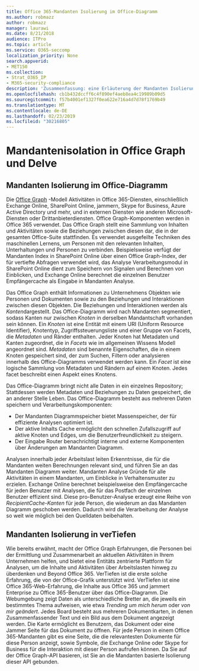 ```yaml
---
title: Office 365-Mandanten Isolierung im Office-Diagramm
ms.author: robmazz
author: robmazz
manager: laurawi
ms.date: 8/21/2018
audience: ITPro
ms.topic: article
ms.service: O365-seccomp
localization_priority: None
search.appverid:
- MET150
ms.collection:
- Strat_O365_IP
- M365-security-compliance
description: 'Zusammenfassung: eine Erläuterung der Mandanten Isolierung im Office-Diagramm und in "einTauchen".'
ms.openlocfilehash: cb1b432dccff6c4f890ef4aeb8ea4c19989b09d5
ms.sourcegitcommit: f57b4001ef1327f0ea622e716a4d7d78f1769b49
ms.translationtype: MT
ms.contentlocale: de-DE
ms.lasthandoff: 02/23/2019
ms.locfileid: "30216805"
---
```

# <a name="tenant-isolation-in-the-office-graph-and-delve"></a>Mandantenisolation in Office Graph und Delve

## <a name="tenant-isolation-in-the-office-graph"></a>Mandanten Isolierung im Office-Diagramm
Die [Office Graph](https://dev.office.com/officegraph) -Modell Aktivitäten in Office 365-Diensten, einschließlich Exchange Online, SharePoint Online, jammern, Skype for Business, Azure Active Directory und mehr, und in externen Diensten wie anderen Microsoft-Diensten oder Drittanbieterdiensten. Office Graph-Komponenten werden in Office 365 verwendet. Das Office Graph stellt eine Sammlung von Inhalten und Aktivitäten sowie die Beziehungen zwischen diesen dar, die in der gesamten Office-Suite stattfinden. Es verwendet ausgefeilte Techniken des maschinellen Lernens, um Personen mit den relevanten Inhalten, Unterhaltungen und Personen zu verbinden. Beispielsweise verfügt der Mandanten Index in SharePoint Online über einen Office Graph-Index, der für vertiefte Abfragen verwendet wird, das Analyse Verarbeitungsmodul in SharePoint Online dient zum Speichern von Signalen und Berechnen von Einblicken, und Exchange Online berechnet die einzelnen Benutzer Empfängercache als Eingabe in Mandanten Analyse.

Das Office Graph enthält Informationen zu Unternehmens Objekten wie Personen und Dokumenten sowie zu den Beziehungen und Interaktionen zwischen diesen Objekten. Die Beziehungen und Interaktionen werden als *Kanten*dargestellt. Das Office-Diagramm wird nach Mandanten segmentiert, sodass Kanten nur zwischen *Knoten* in derselben Mandantschaft vorhanden sein können. Ein *Knoten* ist eine Entität mit einem URI (Uniform Resource Identifier), Knotentyp, Zugriffssteuerungsliste und einer Gruppe von Facets, die *Metadaten* und Ränder enthalten. Jeder Knoten hat Metadaten und Kanten zugeordnet, die in *Facets* wie im allgemeinen Wissens Modell angeordnet sind. *Metadaten* sind benannte Eigenschaften, die in einem Knoten gespeichert sind, der zum Suchen, Filtern oder analysieren innerhalb des Office-Diagramms verwendet werden kann. Ein *Facet* ist eine logische Sammlung von Metadaten und Rändern auf einem Knoten. Jedes facet beschreibt einen Aspekt eines Knotens. 

Das Office-Diagramm bringt nicht alle Daten in ein einzelnes Repository; Stattdessen werden Metadaten und Beziehungen zu Daten gespeichert, die an anderer Stelle Leben. Das Office-Diagramm besteht aus mehreren Daten speichern und Verarbeitungskomponenten:
- Der Mandanten Diagrammspeicher bietet Massenspeicher, der für effiziente Analysen optimiert ist.
- Der aktive Inhalts Cache ermöglicht den schnellen Zufallszugriff auf aktive Knoten und Edges, um die Benutzerfreundlichkeit zu steigern.
- Der Eingabe Router benachrichtigt interne und externe Komponenten über Änderungen am Mandanten Diagramm.

Analysen innerhalb jeder Arbeitslast leiten Erkenntnisse, die für die Mandanten weiten Berechnungen relevant sind, und führen Sie an das Mandanten Diagramm weiter. Mandanten Analyse Gründe für alle Aktivitäten in einem Mandanten, um Einblicke in Verhaltensmuster zu erzielen. Exchange Online berechnet beispielsweise den Empfängercache für jeden Benutzer mit Analysen, die für das Postfach der einzelnen Benutzer effizient sind. Diese pro-Benutzer-Analyse erzeugt eine Reihe von *RecipientCache-Kanten* für jede Person, die wiederum an das Mandanten Diagramm geschoben werden. Dadurch wird die Verarbeitung der Analyse so weit wie möglich bei den Quelldaten beibehalten.

## <a name="tenant-isolation-in-delve"></a>Mandanten Isolierung in verTiefen
Wie bereits erwähnt, macht der Office Graph Erfahrungen, die Personen bei der Ermittlung und Zusammenarbeit an aktuellen Aktivitäten in Ihrem Unternehmen helfen, und bietet eine Entitäts zentrierte Plattform für Analysen, um die Inhalte und Aktivitäten über Arbeitslasten hinweg zu überdenken und Beyond Office 365. VerTiefen ist die erste solche Erfahrung, die von der Office-Grafik unterstützt wird. VerTiefen ist eine Office 365-Web-Erfahrung, die Inhalte aus Office 365 und jammert Enterprise zu Office 365-Benutzer über das Office-Diagramm. Die Webumgebung zeigt Daten als unterschiedliche Bretter an, die jeweils ein bestimmtes Thema aufweisen, wie etwa *Trending um mich herum* oder *von mir geändert*. Jedes Board besteht aus mehreren Dokumentkarten, in denen Zusammenfassender Text und ein Bild aus dem Dokument angezeigt werden. Die Karte ermöglicht es Benutzern, das Dokument oder eine Jammer Seite für das Dokument zu öffnen. Für jede Person in einem Office 365-Mandanten gibt es eine Seite, die die relevantesten Dokumente für diese Person anzeigt, sowie Symbole, die Exchange Online oder Skype for Business für die Interaktion mit dieser Person aufrufen können. Da Sie auf der Office Graph-API basieren, ist Sie an die Mandanten basierte Isolierung dieser API gebunden.